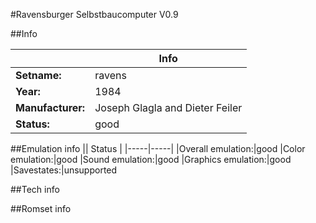 #Ravensburger Selbstbaucomputer V0.9

##Info

||Info|
|-----|-----|
|**Setname:**|ravens
|**Year:**|1984
|**Manufacturer:**|Joseph Glagla and Dieter Feiler
|**Status:**|good

##Emulation info
|| Status |
|-----|-----|
|Overall emulation:|good
|Color emulation:|good
|Sound emulation:|good
|Graphics emulation:|good
|Savestates:|unsupported

##Tech info

##Romset info

<!--- START OF EDITED COMMENT DO NOT TOUCH TEXT ABOVE-->
